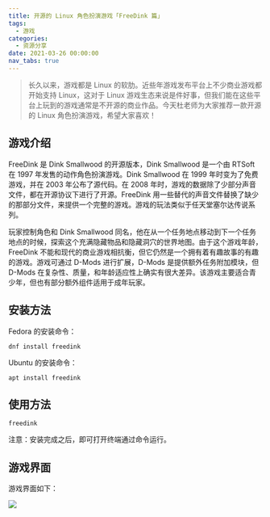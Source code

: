 ```yaml
---
title: 开源的 Linux 角色扮演游戏「FreeDink 篇」
tags:
  - 游戏
categories:
  - 资源分享
date: 2021-03-26 00:00:00
nav_tabs: true
---
```


> 长久以来，游戏都是 Linux 的软肋。近些年游戏发布平台上不少商业游戏都开始支持 Linux，这对于 Linux 游戏生态来说是件好事，但我们能在这些平台上玩到的游戏通常是不开源的商业作品。今天杜老师为大家推荐一款开源的 Linux 角色扮演游戏，希望大家喜欢！

<!-- more -->

## 游戏介绍

FreeDink 是 Dink Smallwood 的开源版本，Dink Smallwood 是一个由 RTSoft 在 1997 年发售的动作角色扮演游戏。Dink Smallwood 在 1999 年时变为了免费游戏，并在 2003 年公布了源代码。在 2008 年时，游戏的数据除了少部分声音文件，都在开源协议下进行了开源。FreeDink 用一些替代的声音文件替换了缺少的那部分文件，来提供一个完整的游戏。游戏的玩法类似于任天堂塞尔达传说系列。

玩家控制角色和 Dink Smallwood 同名，他在从一个任务地点移动到下一个任务地点的时候，探索这个充满隐藏物品和隐藏洞穴的世界地图。由于这个游戏年龄，FreeDink 不能和现代的商业游戏相抗衡，但它仍然是一个拥有着有趣故事的有趣的游戏。游戏可通过 D-Mods 进行扩展，D-Mods 是提供额外任务附加模块，但 D-Mods 在复杂性、质量，和年龄适应性上确实有很大差异。该游戏主要适合青少年，但也有部分额外组件适用于成年玩家。

## 安装方法

Fedora 的安装命令：

```
dnf install freedink
```

Ubuntu 的安装命令：

```
apt install freedink
```

## 使用方法

```
freedink
```

注意：安装完成之后，即可打开终端通过命令运行。

## 游戏界面

游戏界面如下：

![](https://cdn.dusays.com/2021/03/325-1.jpg)
